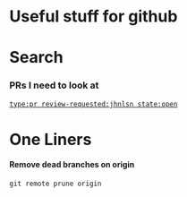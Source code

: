 # Useful stuff for github

# Search

### PRs I need to look at

[`type:pr review-requested:jhnlsn state:open`](https://github.com/search?utf8=%E2%9C%93&q=type%3Apr+review-requested%3Ajhnlsn+state%3Aopen)


# One Liners

#### Remove dead branches on origin

`git remote prune origin`
